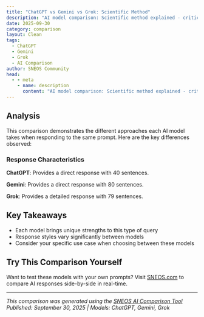 ```yaml
---
title: "ChatGPT vs Gemini vs Grok: Scientific Method"
description: "AI model comparison: Scientific method explained - critical thinking and research..."
date: 2025-09-30
category: comparison
layout: Clean
tags:
  - ChatGPT
  - Gemini
  - Grok
  - AI Comparison
author: SNEOS Community
head:
  - - meta
    - name: description
      content: "AI model comparison: Scientific method explained - critical thinking and research..."
---
```


<ChatComparison
  title="ChatGPT vs Gemini vs Grok: Scientific Method"
  prompt="Scientific method explained - critical thinking and research"
  :responses='{
    "ChatGPT": "Certainly! Here\u2019s an explanation of the scientific method, highlighting its connection to critical thinking and research:\n\n---\n\n### The Scientific Method Explained\n\nThe scientific method is a systematic, logical approach used by scientists and researchers to explore questions, test hypotheses, and acquire new knowledge. It provides a structured framework that helps ensure research is objective, reliable, and valid.\n\n#### Steps of the Scientific Method:\n\n1. **Observation**  \n   Begin by observing phenomena, events, or behaviors. This step involves gathering information about the topic of interest, which often leads to questions or problems that need investigation.\n\n2. **Question Formulation**  \n   Based on observations, formulate specific, clear, and focused questions. What do you want to find out or understand better?\n\n3. **Hypothesis Development**  \n   Propose a hypothesis, which is a testable and falsifiable statement or prediction that explains the phenomenon or answers the research question. A good hypothesis often takes the form: *If [cause], then [effect]*.\n\n4. **Experimentation / Data Collection**  \n   Design and conduct experiments or collect data systematically to test the hypothesis. This involves careful planning to control variables and ensure accuracy and reliability in the results.\n\n5. **Analysis**  \n   Analyze the collected data using appropriate methods (statistical analysis, qualitative assessment, etc.) to determine whether the evidence supports or refutes the hypothesis.\n\n6. **Conclusion**  \n   Draw conclusions based on the analysis. Decide if the hypothesis is supported, rejected, or if further research is necessary.\n\n7. **Communication**  \n   Share findings with the scientific community through reports, publications, or presentations, allowing others to review, replicate, or build upon the work.\n\n8. **Replication and Peer Review**  \n   Other researchers replicate the study and review the methods and findings to validate results and ensure robustness.\n\n---\n\n### Role of Critical Thinking in the Scientific Method\n\nCritical thinking is essential throughout the scientific method. It involves:\n\n- **Questioning Assumptions:** Don\u2019t accept explanations at face value; consider alternative explanations and biases.\n- **Evaluating Evidence:** Assess quality, reliability, and relevance of information and data.\n- **Logical Reasoning:** Use sound logic when forming hypotheses and interpreting data.\n- **Open-mindedness:** Be willing to revise or reject hypotheses in light of new evidence.\n- **Skepticism:** Maintain a healthy skepticism, demanding clear, empirical evidence before accepting conclusions.\n\nCritical thinking ensures that the scientific method is applied rigorously, avoiding errors, biases, and unfounded conclusions.\n\n---\n\n### Importance in Research\n\nIn research, the scientific method provides a dependable pathway to uncovering new knowledge and solving problems. By applying critical thinking and the scientific method, researchers achieve:\n\n- **Objectivity:** Minimizing personal biases.\n- **Reproducibility:** Allowing others to verify and replicate results.\n- **Transparency:** Clear documentation of methods and findings.\n- **Progress:** Building on verified knowledge leads to scientific advancement.\n\n---\n\n### Summary\n\nThe scientific method is a critical tool in research that involves making observations, asking questions, forming hypotheses, testing them through experimentation, analyzing results, and communicating findings. Critical thinking underpins every step, ensuring the process leads to credible, reliable knowledge.\n\nIf you want, I can also provide examples or explain how this applies in specific fields\u2014just let me know!",
    "Gemini": "Okay, let\u0027s break down the scientific method, its connection to critical thinking, and the role of research.\n\n**The Scientific Method: A Roadmap to Understanding**\n\nThe scientific method is a systematic, empirical (based on observation and experience), and self-correcting approach to investigating phenomena, acquiring new knowledge, or correcting and integrating previous knowledge.  It\u0027s not just a rigid set of steps, but a flexible framework for problem-solving. Think of it as a circular process, where results often lead to new questions and further investigation. Here\u0027s a general outline:\n\n1.  **Observation/Question:**\n\n    *   **What it is:**  This starts with noticing something interesting, puzzling, or problematic in the world around you. It could be a direct observation (\u0022Why is the grass in this spot brown?\u0022) or based on existing knowledge (\u0022I know certain plants grow well with specific soil pH levels; what is the pH in my garden?\u0022).\n    *   **Critical Thinking Link:**  This stage relies on **observational skills**, **curiosity**, and the ability to **identify relevant information**.  It\u0027s about being attuned to your surroundings and framing a clear question that can be investigated.\n\n2.  **Research/Background Investigation:**\n\n    *   **What it is:**  Before jumping to conclusions, you need to find out what\u0027s already known about the topic. This involves searching existing literature (scientific papers, books, articles), consulting experts, and gathering relevant data. You also make sure this phenomenon hasn\u0027t been studied yet.\n    *   **Critical Thinking Link:**  This step requires **information literacy**, **source evaluation**, and **synthesis**. You need to be able to find reliable sources, assess their credibility, and integrate the information into your understanding of the problem.\n\n3.  **Hypothesis Formulation:**\n\n    *   **What it is:** A hypothesis is a testable explanation for your observation or question. It\u0027s an educated guess or a proposed solution, usually stated in an \u0022If...then...\u0022 format. For example, \u0022If I add fertilizer to the brown spot, then the grass will turn green.\u0022\n    *   **Critical Thinking Link:**  This relies on **deductive reasoning**, **logical thinking**, and the ability to **formulate a testable statement**. A good hypothesis is specific, measurable, achievable, relevant, and time-bound (SMART).\n\n4.  **Prediction:**\n\n    *   **What it is:** This step is closely tied to the hypothesis. A prediction states the specific outcome you expect to observe if your hypothesis is true. It further clarifies how you will test your hypothesis.\n    *   **Critical Thinking Link:** This builds on the hypothesis, needing to logically follow the hypothesis, and define what an outcome would be and what a negative outcome would be.\n\n5.  **Experimentation/Testing:**\n\n    *   **What it is:**  This involves designing and conducting an experiment to test your hypothesis. This typically includes a control group (a group that doesn\u0027t receive the treatment) and an experimental group (the group that receives the treatment).  You need to carefully control variables to isolate the effect of the variable you\u0027re testing.\n    *   **Critical Thinking Link:**  This demands **experimental design skills**, **attention to detail**, **data collection techniques**, and the ability to **control for confounding variables**. It\u0027s about planning and executing a rigorous test.\n\n6.  **Data Analysis:**\n\n    *   **What it is:** Once you\u0027ve collected your data, you need to analyze it using appropriate statistical or qualitative methods. This helps you determine if there\u0027s a significant difference between your experimental and control groups.\n    *   **Critical Thinking Link:**  This requires **statistical reasoning**, **data interpretation skills**, and the ability to **identify patterns and trends**. You need to be able to draw meaningful conclusions from your data.\n\n7.  **Conclusion:**\n\n    *   **What it is:** Based on your data analysis, you either support or reject your hypothesis. You also need to discuss any limitations of your experiment and suggest further research. This isn\u0027t necessarily the end; a rejected hypothesis is still valuable because it provides new information.\n    *   **Critical Thinking Link:**  This involves **evaluating evidence**, **drawing inferences**, **identifying limitations**, and **formulating new questions**. It\u0027s about synthesizing your findings and considering their broader implications.\n\n8.  **Communication/Publication (Peer Review):**\n\n    *   **What it is:**  Scientists share their findings through publications in scientific journals, presentations at conferences, or other means.  This allows other scientists to scrutinize the work, replicate the experiment, and build upon the knowledge.  The peer review process is a crucial part of ensuring the quality and validity of scientific findings.\n    *   **Critical Thinking Link:** This involves **clear and concise communication**, **justification of claims**, and **acceptance of constructive criticism**. It\u0027s about being part of the scientific community and contributing to the collective body of knowledge.\n\n**The Interplay with Critical Thinking**\n\nAs you can see from the breakdown above, critical thinking is not just a *part* of the scientific method; it\u0027s the *foundation* upon which the entire process rests.  Each step requires:\n\n*   **Analysis:** Breaking down complex information into smaller, more manageable parts.\n*   **Evaluation:** Assessing the credibility and validity of information.\n*   **Inference:** Drawing logical conclusions based on evidence.\n*   **Interpretation:** Understanding the meaning and significance of data.\n*   **Explanation:** Clearly and accurately communicating findings.\n*   **Self-Regulation:** Being aware of your own biases and limitations.\n\n**The Importance of Research**\n\nResearch plays a crucial role in several stages of the scientific method:\n\n*   **Background Research:** Before formulating a hypothesis, you need to understand what\u0027s already known about the topic. This helps you avoid duplicating existing research and build upon previous knowledge.\n*   **Experimental Design:**  Research can inform your experimental design, helping you choose appropriate methods, controls, and sample sizes.\n*   **Data Analysis:** Research can guide your data analysis, helping you select appropriate statistical tests and interpret your findings.\n*   **Interpretation:** Research can help you interpret your findings in the context of existing knowledge and identify potential limitations.\n*   **Communication:** Research is the source of information that you\u0027re synthesizing when putting your findings out into the scientific community.\n\n**Why is the Scientific Method Important?**\n\n*   **Objectivity:** The scientific method aims to minimize bias and subjectivity, leading to more reliable and accurate results.\n*   **Reproducibility:**  Scientific experiments are designed to be reproducible, meaning that other scientists should be able to replicate the experiment and obtain similar results.\n*   **Self-Correction:** The scientific method is self-correcting, meaning that new evidence can lead to revisions or even the rejection of existing theories.\n*   **Advancement of Knowledge:** By systematically investigating phenomena, the scientific method drives the advancement of knowledge and leads to new discoveries and innovations.\n*   **Informing Decision-Making:** Scientifically obtained evidence is used to make sound judgements.\n\n**In Summary:**\n\nThe scientific method is a powerful tool for understanding the world around us. It is a framework for critical thinking and research, not a rigid list of steps. By using this approach, we can develop evidence-based knowledge and make informed decisions. The scientific method is not just for scientists; it\u0027s a valuable skill for anyone who wants to think critically and solve problems effectively.\n",
    "Grok": "The scientific method is a structured, systematic approach to investigating questions and solving problems through observation, experimentation, and analysis. It is a cornerstone of scientific inquiry and critical thinking, ensuring that conclusions are based on evidence rather than assumptions or biases. Below, I\u2019ll explain the scientific method, its steps, and how it relates to critical thinking and research.\n\n---\n\n### **What is the Scientific Method?**\nThe scientific method is a process used by researchers and scientists to explore phenomena, test hypotheses, and build knowledge. It emphasizes objectivity, repeatability, and evidence-based reasoning. While the exact steps can vary depending on the field or context, the core principles remain consistent.\n\n---\n\n### **Steps of the Scientific Method**\n1. **Ask a Question or Identify a Problem**  \n   - The process begins with curiosity or a specific problem. The question should be clear, focused, and testable.  \n   - Example: \u0022Why do plants grow faster in certain types of soil?\u0022  \n   - **Critical Thinking**: This step involves recognizing gaps in knowledge, questioning assumptions, and defining a problem that can be investigated.\n\n2. **Conduct Background Research**  \n   - Gather existing information about the topic to understand what is already known and avoid duplicating efforts. This helps in forming a hypothesis.  \n   - Example: Reviewing studies on soil composition and plant growth.  \n   - **Critical Thinking**: Evaluating the credibility of sources, identifying biases, and synthesizing relevant information are key skills here.  \n   - **Research Connection**: This step often involves literature reviews, accessing peer-reviewed journals, and using reliable data sources.\n\n3. **Formulate a Hypothesis**  \n   - Develop a testable statement or prediction based on the research. A hypothesis often takes the form of an \u0022if-then\u0022 statement.  \n   - Example: \u0022If plants are grown in loamy soil, then they will grow taller than plants in sandy soil due to better nutrient retention.\u0022  \n   - **Critical Thinking**: This requires logical reasoning to predict outcomes based on evidence and prior knowledge.\n\n4. **Design and Conduct an Experiment**  \n   - Plan a controlled experiment to test the hypothesis. Identify independent variables (what you change), dependent variables (what you measure), and controlled variables (what you keep constant).  \n   - Example: Growing plants in different soil types under the same conditions (light, water, temperature) and measuring their height over time.  \n   - **Critical Thinking**: Designing a fair test requires anticipating potential biases or errors and ensuring the experiment is reproducible.  \n   - **Research Connection**: Experiments must be methodical and well-documented to allow others to replicate the study.\n\n5. **Collect and Analyze Data**  \n   - Observe and record the results of the experiment. Use statistical tools or qualitative analysis to interpret the data and determine whether it supports the hypothesis.  \n   - Example: Comparing average plant heights in different soils and identifying patterns or significant differences.  \n   - **Critical Thinking**: This step involves objectivity\u2014avoiding personal bias when interpreting results\u2014and skepticism, questioning whether the data truly supports the conclusion.  \n   - **Research Connection**: Data analysis often involves graphing trends, calculating averages, or using software for statistical significance.\n\n6. **Draw a Conclusion**  \n   - Based on the data, decide whether the hypothesis was supported or refuted. Summarize the findings and consider their implications.  \n   - Example: \u0022The data shows that plants in loamy soil grew taller, supporting the hypothesis that loamy soil promotes better growth.\u0022  \n   - **Critical Thinking**: Reflect on limitations of the experiment, consider alternative explanations, and avoid overgeneralizing the results.\n\n7. **Communicate Results**  \n   - Share the findings with others through reports, presentations, or publications. This allows for peer review and further discussion.  \n   - Example: Publishing the study in a scientific journal or presenting it at a conference.  \n   - **Critical Thinking**: Clearly and honestly presenting data, acknowledging limitations, and responding to feedback demonstrates intellectual integrity.  \n   - **Research Connection**: Communication is essential for advancing knowledge and enabling collaboration.\n\n8. **Iterate (Repeat and Refine)**  \n   - Science is an ongoing process. Based on the results, new questions may arise, or the experiment may be refined to address limitations.  \n   - Example: Testing additional soil types or exploring other factors like water retention.  \n   - **Critical Thinking**: Recognizing that science evolves with new evidence and questioning previous conclusions fosters growth in understanding.\n\n---\n\n### **The Role of Critical Thinking in the Scientific Method**\nCritical thinking is the foundation of the scientific method. It involves analyzing information, evaluating evidence, and making reasoned judgments. Here\u2019s how it applies at each stage:\n- **Questioning Assumptions**: Critical thinkers challenge preconceived notions and seek evidence to support claims.\n- **Evaluating Evidence**: They assess the reliability and relevance of data or sources, distinguishing between correlation and causation.\n- **Avoiding Bias**: Critical thinking helps scientists remain objective, using controls and double-blind studies to minimize personal or cultural biases.\n- **Problem-Solving**: It enables creative approaches to experimental design and interpretation of complex results.\n- **Skepticism**: A healthy level of doubt ensures that conclusions are not accepted without sufficient evidence.\n\n---\n\n### **The Role of Research in the Scientific Method**\nResearch is integral to every step of the scientific method. It provides the foundation for forming hypotheses, designing experiments, and interpreting results. Key aspects include:\n- **Literature Review**: Understanding prior studies ensures that new research builds on existing knowledge and avoids redundancy.\n- **Data Collection**: Research involves gathering empirical evidence through observation or experimentation, which forms the basis of scientific claims.\n- **Peer Review**: Sharing research through publications allows other experts to scrutinize methods and results, ensuring validity and reliability.\n- **Replication**: Research must be repeatable by others to verify findings, a principle central to the credibility of science.\n\n---\n\n### **Key Principles of the Scientific Method**\n- **Empiricism**: Knowledge comes from observable, measurable evidence.\n- **Falsifiability**: A hypothesis must be testable and capable of being proven wrong.\n- **Repeatability**: Experiments should yield consistent results when repeated under the same conditions.\n- **Objectivity**: Personal beliefs or biases should not influence conclusions.\n\n---\n\n### **Challenges and Limitations**\n- **Bias**: Even with controls, unconscious biases can affect experimental design or interpretation.\n- **Complexity**: Real-world phenomena often involve multiple variables, making controlled experiments difficult.\n- **Ethical Constraints**: Some questions cannot be tested due to ethical concerns (e.g., human experimentation).\n- **Resource Limitations**: Time, funding, or equipment may restrict the scope of research.\n\n---\n\n### **Conclusion**\nThe scientific method is a powerful tool for understanding the world through systematic inquiry. It relies heavily on critical thinking to question assumptions, evaluate evidence, and draw logical conclusions. Research, in turn, provides the data and context necessary to apply the scientific method effectively. Together, these elements foster a disciplined, evidence-based approach to problem-solving and discovery, ensuring that scientific knowledge is reliable, testable, and continually advancing.\n\nIf you\u0027d like a deeper dive into specific examples, applications in different fields, or how to design experiments, let me know!"
  }'
  published-date="22:46"
/>

## Analysis

This comparison demonstrates the different approaches each AI model takes when responding to the same prompt. Here are the key differences observed:

### Response Characteristics

**ChatGPT**: Provides a direct response with 40 sentences. 

**Gemini**: Provides a direct response with 80 sentences. 

**Grok**: Provides a detailed response with 79 sentences. 

## Key Takeaways

- Each model brings unique strengths to this type of query
- Response styles vary significantly between models
- Consider your specific use case when choosing between these models

## Try This Comparison Yourself

Want to test these models with your own prompts? Visit [SNEOS.com](https://sneos.com) to compare AI responses side-by-side in real-time.

---

*This comparison was generated using the [SNEOS AI Comparison Tool](https://sneos.com)*
*Published: September 30, 2025 | Models: ChatGPT, Gemini, Grok*
